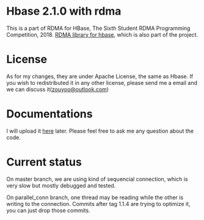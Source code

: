 # Hbase 2.1.0 with rdma

This is a part of RDMA for HBase, The Sixth Student RDMA Programming Competition, 2018. [RDMA library for hbase](https://github.com/recolic/infinity),
which is also part of the project.

# License
As for my changes, they are under Apache License, the same as Hbase. If you
wish to redistributed it in any other license,
please send me a email and we can discuss it(zouyoo@outlook.com)


# Documentations
I will upload it [here](https://z-y00.github.io/tech/rdma_2018) later. Please
feel free to ask me any question about the code.

# Current status
On master branch, we are using kind of sequencial connection, which is very slow but mostly debugged and tested.

On parallel_conn branch, one thread may be reading while the other is writing to the connection.
Commits after tag 1.1.4 are trying to optimize it, you can just drop those commits.

